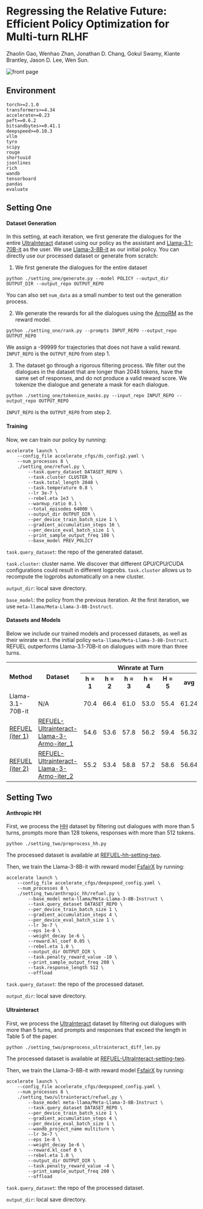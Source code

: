 # Regressing the Relative Future: Efficient Policy Optimization for Multi-turn RLHF

Zhaolin Gao, Wenhao Zhan, Jonathan D. Chang, Gokul Swamy, Kiante Brantley, Jason D. Lee, Wen Sun.

![front page](./figs/refuel_ffig.png)

## Environment

```
torch>=2.1.0
transformers>=4.34
accelerate>=0.23
peft==0.6.2
bitsandbytes>=0.41.1
deepspeed>=0.10.3
vllm
tyro
scipy
rouge
shortuuid
jsonlines
rich
wandb
tensorboard
pandas
evaluate
```

## Setting One

#### Dataset Generation

In this setting, at each iteration, we first generate the dialogues for the entire [UltraInteract](https://huggingface.co/datasets/openbmb/UltraInteract_pair) dataset using our policy as the assistant and [Llama-3.1-70B-it](https://huggingface.co/meta-llama/Meta-Llama-3-70B-Instruct) as the user. We use [Llama-3-8B-it](https://huggingface.co/meta-llama/Meta-Llama-3-8B-Instruct) as our initial policy. You can directly use our processed dataset or generate from scratch:

1. We first generate the dialogues for the entire dataset
```
python ./setting_one/generate.py --model POLICY --output_dir OUTPUT_DIR --output_repo OUTPUT_REPO
```
You can also set ```num_data``` as a small number to test out the generation process.

2. We generate the rewards for all the dialogues using the [ArmoRM](https://huggingface.co/RLHFlow/ArmoRM-Llama3-8B-v0.1) as the reward model.
```
python ./setting_one/rank.py --prompts INPUT_REPO --output_repo OUTPUT_REPO
```
We assign a -99999 for trajectories that does not have a valid reward. ```INPUT_REPO``` is the ```OUTPUT_REPO``` from step 1.

3. The dataset go through a rigorous filtering process. We filter out the dialogues in the dataset that are longer than 2048 tokens, have the same set of responses, and do not produce a valid reward score. We tokenize the dialogue and generate a mask for each dialogue.
```
python ./setting_one/tokenize_masks.py --input_repo INPUT_REPO --output_repo OUTPUT_REPO
```
```INPUT_REPO``` is the ```OUTPUT_REPO``` from step 2.

#### Training
Now, we can train our policy by running:
```
accelerate launch \
    --config_file accelerate_cfgs/ds_config2.yaml \
    --num_processes 8 \
    ./setting_one/refuel.py \
        --task.query_dataset DATASET_REPO \
        --task.cluster CLUSTER \
        --task.total_length 2048 \
        --task.temperature 0.8 \
        --lr 3e-7 \
        --rebel.eta 1e3 \
        --warmup_ratio 0.1 \
        --total_episodes 64000 \
        --output_dir OUTPUT_DIR \
        --per_device_train_batch_size 1 \
        --gradient_accumulation_steps 16 \
        --per_device_eval_batch_size 1 \
        --print_sample_output_freq 100 \
        --base_model PREV_POLICY
```
```task.query_dataset```: the repo of the generated dataset.

```task.cluster```: cluster name. We discover that different GPU/CPU/CUDA configurations could result in different logprobs. ```task.cluster``` allows us to recompute the logprobs automatically on a new cluster.

```output_dir```: local save directory.

```base_model```: the policy from the previous iteration. At the first iteration, we use ```meta-llama/Meta-Llama-3-8B-Instruct```.

#### Datasets and Models

Below we include our trained models and processed datasets, as well as their winrate w.r.t. the initial policy ```meta-llama/Meta-Llama-3-8B-Instruct```. REFUEL outperforms Llama-3.1-70B-it on dialogues with more than three turns.

<table>
  <tr>
    <th rowspan="2">Method</th>
    <th rowspan="2">Dataset</th>
    <th colspan="6">Winrate at Turn</th>
  </tr>
  <tr>
    <th>h = 1</th>
    <th>h = 2</th>
    <th>h = 3</th>
    <th>h = 4</th>
    <th>H = 5</th>
    <th>avg</th>
  </tr>
  <tr>
    <td>Llama-3.1-70B-it</td>
    <td> N/A </td>
    <td>70.4</td>
    <td>66.4</td>
    <td>61.0</td>
    <td>53.0</td>
    <td>55.4</td>
    <td>61.24</td>
  </tr>
  <tr>
    <td><a href="https://huggingface.co/Cornell-AGI/REFUEL-Llama-3-Armo-iter_1">REFUEL (iter 1)</a></td>
    <td><a href="https://huggingface.co/datasets/Cornell-AGI/REFUEL-Ultrainteract-Llama-3-Armo-iter_1">REFUEL-Ultrainteract-Llama-3-Armo-iter_1</a></td>
    <td>54.6</td>
    <td>53.6</td>
    <td>57.8</td>
    <td>56.2</td>
    <td>59.4</td>
    <td>56.32</td>
  </tr>
  <tr>
    <td><a href="https://huggingface.co/Cornell-AGI/REFUEL-Llama-3-Armo-iter_2">REFUEL (iter 2)</a></td>
    <td><a href="https://huggingface.co/datasets/Cornell-AGI/REFUEL-Ultrainteract-Llama-3-Armo-iter_2">REFUEL-Ultrainteract-Llama-3-Armo-iter_2</a></td>
    <td>55.2</td>
    <td>53.4</td>
    <td>58.8</td>
    <td>57.2</td>
    <td>58.6</td>
    <td>56.64</td>
  </tr>
</table>

## Setting Two

#### Anthropic HH

First, we process the [HH](https://huggingface.co/datasets/trl-internal-testing/hh-rlhf-trl-style) dataset by filtering out dialogues with more than 5 turns, prompts more than 128 tokens, responses with more than 512 tokens.
```
python ./setting_two/preprocess_hh.py
```
The processed dataset is available at [REFUEL-hh-setting-two](https://huggingface.co/datasets/Cornell-AGI/REFUEL-hh-setting-two).

Then, we train the Llama-3-8B-it with reward model [FsfairX](https://huggingface.co/sfairXC/FsfairX-LLaMA3-RM-v0.1) by running:
```
accelerate launch \
    --config_file accelerate_cfgs/deepspeed_config.yaml \
    --num_processes 8 \
    ./setting_two/anthropic_hh/refuel.py \
        --base_model meta-llama/Meta-Llama-3-8B-Instruct \
        --task.query_dataset DATASET_REPO \
        --per_device_train_batch_size 1 \
        --gradient_accumulation_steps 4 \
        --per_device_eval_batch_size 1 \
        --lr 3e-7 \
        --eps 1e-8 \
        --weight_decay 1e-6 \
        --reward.kl_coef 0.05 \
        --rebel.eta 1.0 \
        --output_dir OUTPUT_DIR \
        --task.penalty_reward_value -10 \
        --print_sample_output_freq 200 \
        --task.response_length 512 \
        --offload
```
```task.query_dataset```: the repo of the processed dataset.

```output_dir```: local save directory.

#### Ultrainteract

First, we process the [UltraInteract](https://huggingface.co/datasets/openbmb/UltraInteract_pair)  dataset by filtering out dialogues with more than 5 turns, and prompts and responses that exceed the length in Table 5 of the paper.
```
python ./setting_two/preprocess_ultrainteract_diff_len.py
```
The processed dataset is available at [REFUEL-UltraInteract-setting-two](https://huggingface.co/datasets/Cornell-AGI/REFUEL-UltraInteract-setting-two).

Then, we train the Llama-3-8B-it with reward model [FsfairX](https://huggingface.co/sfairXC/FsfairX-LLaMA3-RM-v0.1) by running:

```
accelerate launch \
    --config_file accelerate_cfgs/deepspeed_config.yaml \
    --num_processes 8 \
    ./setting_two/ultrainteract/refuel.py \
        --base_model meta-llama/Meta-Llama-3-8B-Instruct \
        --task.query_dataset DATASET_REPO \
        --per_device_train_batch_size 1 \
        --gradient_accumulation_steps 4 \
        --per_device_eval_batch_size 1 \
        --wandb_project_name multiturn \
        --lr 3e-7 \
        --eps 1e-8 \
        --weight_decay 1e-6 \
        --reward.kl_coef 0 \
        --rebel.eta 1.0 \
        --output_dir OUTPUT_DIR \
        --task.penalty_reward_value -4 \
        --print_sample_output_freq 200 \
        --offload
```
```task.query_dataset```: the repo of the processed dataset.

```output_dir```: local save directory.